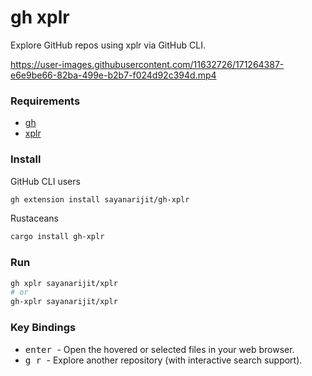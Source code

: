 # gh xplr

Explore GitHub repos using xplr via GitHub CLI.

https://user-images.githubusercontent.com/11632726/171264387-e6e9be66-82ba-499e-b2b7-f024d92c394d.mp4

### Requirements

- [gh](https://cli.github.com)
- [xplr](https://xplr.dev)

### Install

GitHub CLI users

```bash
gh extension install sayanarijit/gh-xplr
```

Rustaceans

```bash
cargo install gh-xplr
```

### Run

```bash
gh xplr sayanarijit/xplr
# or
gh-xplr sayanarijit/xplr
```

### Key Bindings

- <kbd> enter </kbd> - Open the hovered or selected files in your web browser.
- <kbd> g </kbd> <kbd> r </kbd> - Explore another repository (with interactive search support).

